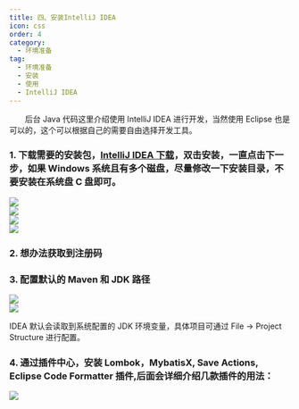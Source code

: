 ```yaml
---
title: 四、安装IntelliJ IDEA
icon: css
order: 4
category:
  - 环境准备
tag:
  - 环境准备
  - 安装
  - 使用
  - IntelliJ IDEA
---
```


&emsp;&emsp;后台 Java 代码这里介绍使用 IntelliJ IDEA 进行开发，当然使用 Eclipse 也是可以的，这个可以根据自己的需要自由选择开发工具。

<a name="20bc145f"></a>

### 1. 下载需要的安装包，[IntelliJ IDEA 下载](https://www.jetbrains.com/idea/)，双击安装，一直点击下一步，如果 Windows 系统且有多个磁盘，尽量修改一下安装目录，不要安装在系统盘 C 盘即可。

![](https://cdn.gitegg.com/cloud/docs/images/Idea%E7%AC%AC%E4%B8%80%E6%AD%A5.png#id=KS667&originHeight=387&originWidth=497&originalType=binary&ratio=1&status=done&style=none)<br />![](https://cdn.gitegg.com/cloud/docs/images/Idea%E7%AC%AC%E4%BA%8C%E6%AD%A5.png#id=iCEXR&originHeight=388&originWidth=498&originalType=binary&ratio=1&status=done&style=none)<br />![](https://cdn.gitegg.com/cloud/docs/images/Idea%E7%AC%AC%E4%B8%89%E6%AD%A5.png#id=i3QJ2&originHeight=388&originWidth=497&originalType=binary&ratio=1&status=done&style=none)<br />![](https://cdn.gitegg.com/cloud/docs/images/Idea%E7%AC%AC%E5%9B%9B%E6%AD%A5.png#id=WWOkg&originHeight=386&originWidth=497&originalType=binary&ratio=1&status=done&style=none)

<a name="9068e0fa"></a>

### 2. 想办法获取到注册码

<a name="a4e8eaff"></a>

### 3. 配置默认的 Maven 和 JDK 路径

![](https://cdn.gitegg.com/cloud/docs/images/IdeaSettings.png#id=HySFD&originHeight=740&originWidth=789&originalType=binary&ratio=1&status=done&style=none)<br />![](https://cdn.gitegg.com/cloud/docs/images/Idea_Maven.png#id=X66dc&originHeight=702&originWidth=987&originalType=binary&ratio=1&status=done&style=none)

IDEA 默认会读取到系统配置的 JDK 环境变量，具体项目可通过 File -> Project Structure 进行配置。

<a name="c72ed20f"></a>

### 4. 通过插件中心，安装 Lombok，MybatisX, Save Actions, Eclipse Code Formatter 插件,后面会详细介绍几款插件的用法：

![](https://cdn.gitegg.com/cloud/docs/images/IdeaPlugins.png#id=RqNGx&originHeight=703&originWidth=985&originalType=binary&ratio=1&status=done&style=none)
